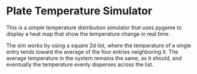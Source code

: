 # Plate Temperature Simulator

This is a simple temperature distribution simulator that uses pygame to display a heat map that show the temperature change in real time.

The sim works by using a square 2d list, where the temperature of a single entry tends toward the average of the four entries neighboring it. The average temperature in the system remains the same, as it should, and eventually the temperature evenly disperses across the list.
